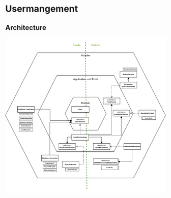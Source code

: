 # Usermangement
## Architecture
![architecture](./resources/usermangement_architecture.png?raw=true "Usermanagement Architecture")
